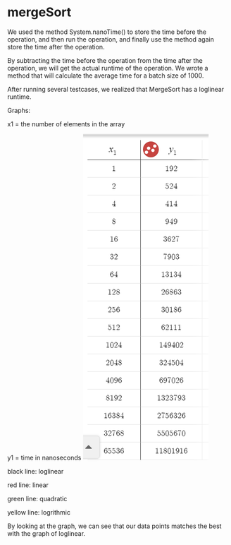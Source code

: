 # mergeSort
We used the method System.nanoTime() to store the time before the operation, 
    and then run the operation, and finally use the method again store the time 
    after the operation.
    
By subtracting the time before the operation from the time after the operation, 
    we will get the actual runtime of the operation. We wrote a method that will 
    calculate the average time for a batch size of 1000.
    
After running several testcases, we realized that MergeSort has a loglinear 
    runtime.
       
Graphs:

   x1 = the number of elements in the array
   
   y1 = time in nanoseconds
  ![alt tag](https://github.com/jacruse/mergeSort/blob/master/graphs/table.png)
   
   black line: loglinear
   
   red line: linear
   
   green line: quadratic
   
   yellow line: logrithmic
   


By looking at the graph, we can see that our data points matches the best with the graph of loglinear.
